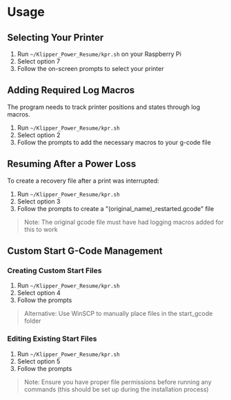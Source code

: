 # Usage

## Selecting Your Printer

1. Run `~/Klipper_Power_Resume/kpr.sh` on your Raspberry Pi
2. Select option 7
3. Follow the on-screen prompts to select your printer

## Adding Required Log Macros

The program needs to track printer positions and states through log macros.

1. Run `~/Klipper_Power_Resume/kpr.sh`
2. Select option 2
3. Follow the prompts to add the necessary macros to your g-code file

## Resuming After a Power Loss

To create a recovery file after a print was interrupted:

1. Run `~/Klipper_Power_Resume/kpr.sh`
2. Select option 3
3. Follow the prompts to create a "(original_name)_restarted.gcode" file

> Note: The original gcode file must have had logging macros added for this to work

## Custom Start G-Code Management

### Creating Custom Start Files

1. Run `~/Klipper_Power_Resume/kpr.sh`
2. Select option 4
3. Follow the prompts

> Alternative: Use WinSCP to manually place files in the start_gcode folder

### Editing Existing Start Files

1. Run `~/Klipper_Power_Resume/kpr.sh`
2. Select option 5
3. Follow the prompts

> Note: Ensure you have proper file permissions before running any commands (this should be set up during the installation process)
